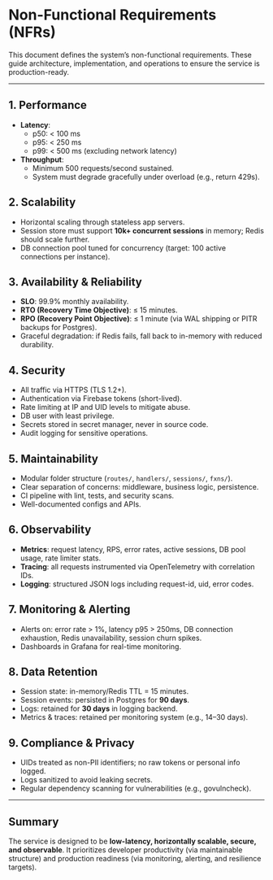 # Non-Functional Requirements (NFRs)

This document defines the system’s non-functional requirements. These guide architecture, implementation, and operations to ensure the service is production-ready.

---

## 1. Performance
- **Latency**:  
  - p50: < 100 ms  
  - p95: < 250 ms  
  - p99: < 500 ms (excluding network latency)
- **Throughput**:  
  - Minimum 500 requests/second sustained.  
  - System must degrade gracefully under overload (e.g., return 429s).

## 2. Scalability
- Horizontal scaling through stateless app servers.  
- Session store must support **10k+ concurrent sessions** in memory; Redis should scale further.  
- DB connection pool tuned for concurrency (target: 100 active connections per instance).

## 3. Availability & Reliability
- **SLO**: 99.9% monthly availability.  
- **RTO (Recovery Time Objective)**: ≤ 15 minutes.  
- **RPO (Recovery Point Objective)**: ≤ 1 minute (via WAL shipping or PITR backups for Postgres).  
- Graceful degradation: if Redis fails, fall back to in-memory with reduced durability.

## 4. Security
- All traffic via HTTPS (TLS 1.2+).  
- Authentication via Firebase tokens (short-lived).  
- Rate limiting at IP and UID levels to mitigate abuse.  
- DB user with least privilege.  
- Secrets stored in secret manager, never in source code.  
- Audit logging for sensitive operations.

## 5. Maintainability
- Modular folder structure (`routes/`, `handlers/`, `sessions/`, `fxns/`).  
- Clear separation of concerns: middleware, business logic, persistence.  
- CI pipeline with lint, tests, and security scans.  
- Well-documented configs and APIs.

## 6. Observability
- **Metrics**: request latency, RPS, error rates, active sessions, DB pool usage, rate limiter stats.  
- **Tracing**: all requests instrumented via OpenTelemetry with correlation IDs.  
- **Logging**: structured JSON logs including request-id, uid, error codes.

## 7. Monitoring & Alerting
- Alerts on: error rate > 1%, latency p95 > 250ms, DB connection exhaustion, Redis unavailability, session churn spikes.  
- Dashboards in Grafana for real-time monitoring.

## 8. Data Retention
- Session state: in-memory/Redis TTL = 15 minutes.  
- Session events: persisted in Postgres for **90 days**.  
- Logs: retained for **30 days** in logging backend.  
- Metrics & traces: retained per monitoring system (e.g., 14–30 days).

## 9. Compliance & Privacy
- UIDs treated as non-PII identifiers; no raw tokens or personal info logged.  
- Logs sanitized to avoid leaking secrets.  
- Regular dependency scanning for vulnerabilities (e.g., govulncheck).

---

## Summary

The service is designed to be **low-latency, horizontally scalable, secure, and observable**. It prioritizes developer productivity (via maintainable structure) and production readiness (via monitoring, alerting, and resilience targets).

